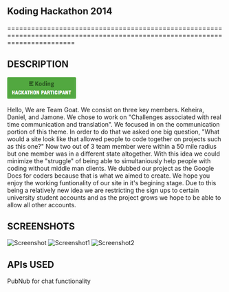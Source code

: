 ## Koding Hackathon 2014
=============================================================================================================================
## DESCRIPTION

[![Koding Hackathon](/images/badge.png?raw=true "Koding Hackathon")](https://koding.com/Hackathon)

Hello,
We are Team Goat. We consist on three key members. Keheira, Daniel, and Jamone. We chose to work on "Challenges associated with real time communication and translation". We focused in on the communication portion of this theme. In order to do that we asked one big question, "What would a site look like that allowed people to code together on projects such as this one?" Now two out of 3 team member were within a 50 mile radius but one member was in a different state altogether. With this idea we could minimize the "struggle" of being able to simultaniously help people with coding without middle man clients. We dubbed our project as the Google Docs for coders because that is what we aimed to create. We hope you enjoy the working funtionality of our site in it's begining stage. Due to this being a relatively new idea we are restricting the sign ups to certain university student accounts and as the project grows we hope to be able to allow all other accounts.

## SCREENSHOTS

![Screenshot](https://raw.githubusercontent.com/Keheira/Koding_Hack2014/master/images/CoCo-Code%20Collaboration%20%E2%80%BA%20Home.png)
![Screenshot1](https://raw.githubusercontent.com/Keheira/Koding_Hack2014/master/images/CoCo-Code%20Collaboration%20%E2%80%BA%20Sign%20Up.png)
![Screenshot2](https://raw.githubusercontent.com/Keheira/Koding_Hack2014/master/images/CoCo-Code%20Collaboration%20%E2%80%BA%20Login.png)

## APIs USED
PubNub for chat functionality
